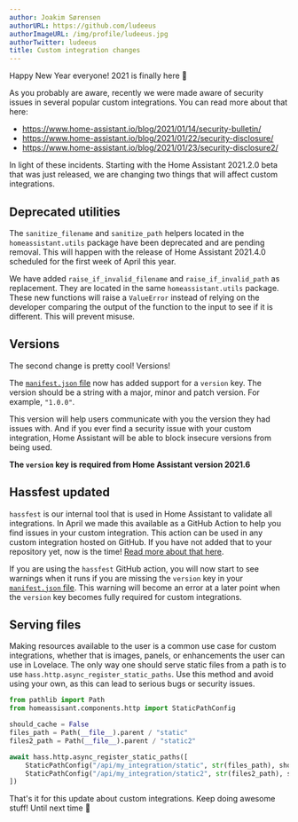 ```yaml
---
author: Joakim Sørensen
authorURL: https://github.com/ludeeus
authorImageURL: /img/profile/ludeeus.jpg
authorTwitter: ludeeus
title: Custom integration changes
---
```


Happy New Year everyone! 2021 is finally here 🎉

As you probably are aware, recently we were made aware of security issues in several popular custom integrations. You can read more about that here:

- https://www.home-assistant.io/blog/2021/01/14/security-bulletin/
- https://www.home-assistant.io/blog/2021/01/22/security-disclosure/
- https://www.home-assistant.io/blog/2021/01/23/security-disclosure2/

In light of these incidents. Starting with the Home Assistant 2021.2.0 beta that was just released, we are changing two things that will affect custom integrations.

## Deprecated utilities

The `sanitize_filename` and `sanitize_path` helpers located in the `homeassistant.utils` package have been deprecated and are pending removal. This will happen with the release of Home Assistant 2021.4.0 scheduled for the first week of April this year.

We have added `raise_if_invalid_filename` and `raise_if_invalid_path` as replacement. They are located in the same `homeassistant.utils` package. These new functions will raise a `ValueError` instead of relying on the developer comparing the output of the function to the input to see if it is different. This will prevent misuse.

## Versions

The second change is pretty cool! Versions!

The [`manifest.json` file][manifest] now has added support for a `version` key. The version should be a string with a major, minor and patch version. For example, `"1.0.0"`.

This version will help users communicate with you the version they had issues with. And if you ever find a security issue with your custom integration, Home Assistant will be able to block insecure versions from being used.

**The `version` key is required from Home Assistant version 2021.6**

## Hassfest updated

`hassfest` is our internal tool that is used in Home Assistant to validate all integrations. In April we made this available as a GitHub Action to help you find issues in your custom integration. This action can be used in any custom integration hosted on GitHub. If you have not added that to your repository yet, now is the time! [Read more about that here][hassfest].

If you are using the `hassfest` GitHub action, you will now start to see warnings when it runs if you are missing the `version` key in your [`manifest.json` file][manifest]. This warning will become an error at a later point when the `version` key becomes fully required for custom integrations.

## Serving files

Making resources available to the user is a common use case for custom integrations, whether that is images, panels, or enhancements the user can use in Lovelace. The only way one should serve static files from a path is to use `hass.http.async_register_static_paths`. Use this method and avoid using your own, as this can lead to serious bugs or security issues.

```python
from pathlib import Path
from homeassisant.components.http import StaticPathConfig

should_cache = False
files_path = Path(__file__).parent / "static"
files2_path = Path(__file__).parent / "static2"

await hass.http.async_register_static_paths([
    StaticPathConfig("/api/my_integration/static", str(files_path), should_cache),
    StaticPathConfig("/api/my_integration/static2", str(files2_path), should_cache)
])
```

That's it for this update about custom integrations. Keep doing awesome stuff! Until next time 👋

[AwesomeVersion]: https://github.com/ludeeus/awesomeversion
[CalVer]: https://calver.org/
[SemVer]: https://semver.org/
[hassfest]: /blog/2020/04/16/hassfest
[manifest]: /docs/creating_integration_manifest
